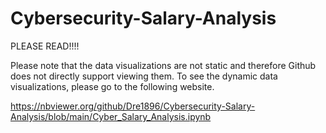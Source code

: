 # Cybersecurity-Salary-Analysis

PLEASE READ!!!!

Please note that the data visualizations are not static and therefore Github does not directly support viewing them. To see the dynamic data visualizations, please go to the following website.

https://nbviewer.org/github/Dre1896/Cybersecurity-Salary-Analysis/blob/main/Cyber_Salary_Analysis.ipynb
